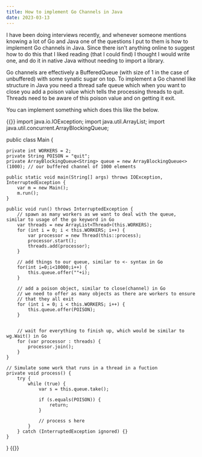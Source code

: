 ```yaml
---
title: How to implement Go Channels in Java
date: 2023-03-13
---
```


I have been doing interviews recently, and whenever someone mentions knowing a lot of Go and Java one of the questions I put to them is how to implement Go channels in Java. Since there isn't anything online to suggest how to do this that I liked reading (that I could find) I thought I would write one, and do it in native Java without needing to import a library.

Go channels are effectively a BufferedQueue (with size of 1 in the case of unbuffered) with some synatic sugar on top. To implement a Go channel like structure in Java you need a thread safe queue which when you want to close you add a poison value which tells the processing threads to quit. Threads need to be aware of this poison value and on getting it exit. 

You can implement something which does this like the below.

{{<highlight java>}}
import java.io.IOException;
import java.util.ArrayList;
import java.util.concurrent.ArrayBlockingQueue;

public class Main {

    private int WORKERS = 2;
    private String POISON = "quit";
    private ArrayBlockingQueue<String> queue = new ArrayBlockingQueue<>(1000); // our buffered channel of 1000 elements

    public static void main(String[] args) throws IOException, InterruptedException {
        var m = new Main();
        m.run();
    }

    public void run() throws InterruptedException {
        // spawn as many workers as we want to deal with the queue, similar to usage of the go keyword in Go
        var threads = new ArrayList<Thread>(this.WORKERS);
        for (int i = 0; i < this.WORKERS; i++) {
            var processor = new Thread(this::process);
            processor.start();
            threads.add(processor);
        }

        // add things to our queue, similar to <- syntax in Go
        for(int i=0;i<10000;i++) {
            this.queue.offer(""+i);
        }

        // add a poison object, similar to close(channel) in Go
        // we need to offer as many objects as there are workers to ensure
        // that they all exit
        for (int i = 0; i < this.WORKERS; i++) {
            this.queue.offer(POISON);
        }


        // wait for everything to finish up, which would be similar to wg.Wait() in Go
        for (var processor : threads) {
            processor.join();
        }
    }

    // Simulate some work that runs in a thread in a fuction
    private void process() {
        try {
            while (true) {
                var s = this.queue.take();

                if (s.equals(POISON)) {
                    return;
                }

                // process s here
            }
        } catch (InterruptedException ignored) {}
    }
}
{{</highlight>}}
